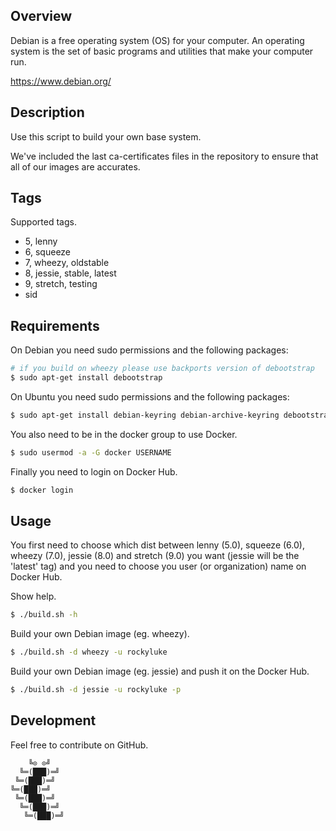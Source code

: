 
## Overview

Debian is a free operating system (OS) for your computer. An operating system is
the set of basic programs and utilities that make your computer run.

https://www.debian.org/

## Description

Use this script to build your own base system.

We've included the  last ca-certificates files in the repository  to ensure that
all of our images are accurates.

## Tags

Supported tags.

- 5, lenny
- 6, squeeze
- 7, wheezy, oldstable
- 8, jessie, stable, latest
- 9, stretch, testing
- sid

## Requirements

On Debian you need sudo permissions and the following packages:

```bash
# if you build on wheezy please use backports version of debootstrap
$ sudo apt-get install debootstrap
```

On Ubuntu you need sudo permissions and the following packages:

```bash
$ sudo apt-get install debian-keyring debian-archive-keyring debootstrap
```

You also need to be in the docker group to use Docker.

```bash
$ sudo usermod -a -G docker USERNAME
```

Finally you need to login on Docker Hub.

```bash
$ docker login
```

## Usage

You first need  to choose which dist between lenny  (5.0), squeeze (6.0), wheezy
(7.0), jessie (8.0) and stretch (9.0) you want (jessie will be the 'latest' tag)
and you need to choose you user (or organization) name on Docker Hub.

Show help.

```bash
$ ./build.sh -h
```

Build your own Debian image (eg. wheezy).

```bash
$ ./build.sh -d wheezy -u rockyluke
```

Build your own Debian image (eg. jessie) and push it on the Docker Hub.

```bash
$ ./build.sh -d jessie -u rockyluke -p
```

## Development

Feel free to contribute on GitHub.

```
    ╚⊙ ⊙╝
  ╚═(███)═╝
 ╚═(███)═╝
╚═(███)═╝
 ╚═(███)═╝
  ╚═(███)═╝
   ╚═(███)═╝
```

[license-img]: https://img.shields.io/badge/license-ISC-blue.svg
[build-img]: https://travis-ci.org/rockyluke/docker-debian.svg?branch=master
[build-url]: https://travis-ci.org/rockyluke/docker-debian
[docker-img]: https://img.shields.io/docker/pulls/rockyluke/debian.svg
[docker-url]: https://registry.hub.docker.com/u/rockyluke/debian
